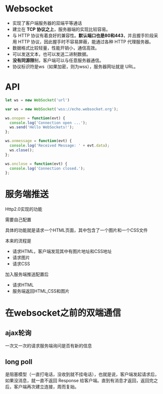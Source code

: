 # Websocket

- 实现了客户端服务器的双端平等通话
- 建立在 **TCP 协议之上**，服务器端的实现比较容易。
- 与 HTTP 协议有着良好的兼容性。**默认端口也是80和443**，并且握手阶段采用 HTTP 协议，因此握手时不容易屏蔽，能通过各种 HTTP 代理服务器。
- 数据格式比较轻量，性能开销小，通信高效。
- 可以发送文本，也可以发送二进制数据。
- **没有同源限**制，客户端可以与任意服务器通信。
- 协议标识符是ws（如果加密，则为wss），服务器网址就是 URL。

# API

```js
let ws = new WebSocket('url')

var ws = new WebSocket('wss://echo.websocket.org');

ws.onopen = function(evt) {
  console.log('Connection open ...');
  ws.send('Hello WebSockets!');
};

ws.onmessage = function(evt) {
  console.log('Received Message: ' + evt.data);
  ws.close();
};

ws.onclose = function(evt) {
  console.log('Connection closed.');
};
```



# 服务端推送

Http2.0实现的功能

需要自己配置

具体的功能就是请求一个HTML页面，其中包含了一个图片和一个CSS文件

本来的流程是

- 请求HTML，客户端发现其中有图片地址和CSS地址
- 请求图片
- 请求CSS

加入服务端推送配置后

- 请求HTML
- 服务端返回HTML,CSS和图片

# 在websocket之前的双端通信

## ajax轮询

一次又一次的请求服务端询问是否有新的信息

## long poll

是阻塞模型（一直打电话，没收到就不挂电话），也就是说，客户端发起请求后，如果没消息，就一直不返回 Response 给客户端。直到有消息才返回，返回完之后，客户端再次建立连接，周而复始。